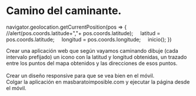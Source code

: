 # Camino del caminante.

navigator.geolocation.getCurrentPosition(pos => {
    //alert(pos.coords.latitude+","+ pos.coords.latitude);
    latitud = pos.coords.latitude;
    longitud = pos.coords.longitude;
    inicio();
})<br>

Crear una aplicación web que según vayamos caminando dibuje (cada intervalo prefijado) un icono con la  latitud y longitud obtenidas, un trazado entre los puntos del mapa obtenidos y las direcciones de esos puntos.<br>	
Crear un diseño responsive para que se vea bien en el móvil.<br>
Colgar la aplicación en masbaratoimposible.com y ejecutar la página desde el móvil.<br>